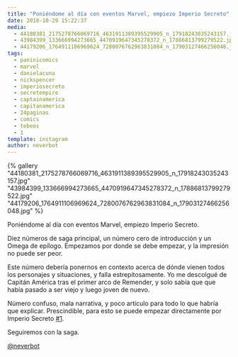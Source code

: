 ```yaml
---
title: "Poniéndome al día con eventos Marvel, empiezo Imperio Secreto"
date: 2018-10-29 15:22:37
media: 
  - 44180381_2175278766069716_4631911389395529905_n_17918243035243157.jpg
  - 43984399_133666994273665_4470919647345278372_n_17886813799279522.jpg
  - 44179206_1764911106969624_7280076762963831084_n_17903127466256048.jpg
tags: 
  - paninicomics
  - marvel
  - danielacuna
  - nickspencer
  - imperiosecreto
  - secretempire
  - captainamerica
  - capitanamerica
  - 24paginas
  - comics
  - tebeos
  - 1
template: instagram
author: neverbot
---
```


{% gallery "44180381_2175278766069716_4631911389395529905_n_17918243035243157.jpg" "43984399_133666994273665_4470919647345278372_n_17886813799279522.jpg" "44179206_1764911106969624_7280076762963831084_n_17903127466256048.jpg" %}

Poniéndome al día con eventos Marvel, empiezo Imperio Secreto.

Diez números de saga principal, un número cero de introducción y un Omega de epílogo. Empezamos por donde se debe empezar, y la impresión no puede ser peor.

Este número debería ponernos en contexto acerca de dónde vienen todos los personajes y situaciones, y falla estrepitosamente. Yo me descolgué de Capitán América tras el primer arco de Remender, y solo sabía que que había pasado a ser viejo y luego joven de nuevo.

Número confuso, mala narrativa, y poco artículo para todo lo que habría que explicar. Prescindible, para esto se puede empezar directamente por Imperio Secreto [#1](/etiquetas/1).

Seguiremos con la saga.

[@neverbot](https://instagram.com/neverbot)
